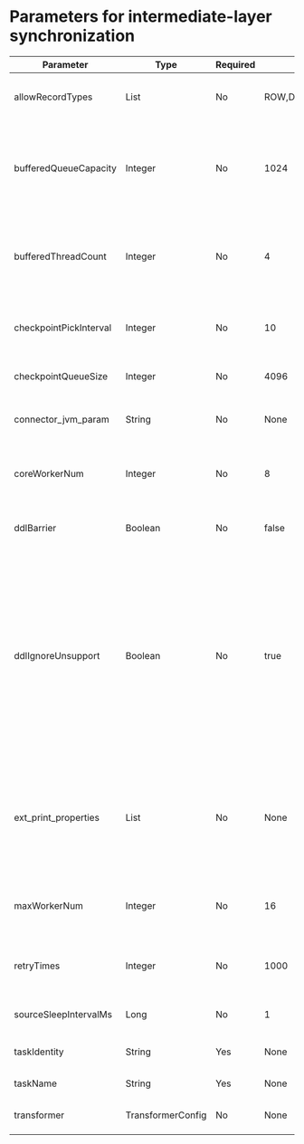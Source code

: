 # Parameters for intermediate-layer synchronization

|       Parameter        |       Type        | Required |               Default value                |                                                                                                  Description                                                                                                   |
|------------------------|-------------------|----------|--------------------------------------------|----------------------------------------------------------------------------------------------------------------------------------------------------------------------------------------------------------------|
| allowRecordTypes       | List              | No       | ROW,DELETE,UPDATE,INSERT,HEARTBEAT,REPLACE | The type of messages that can be synchronized.                                                                                                                                                                 |
| bufferedQueueCapacity  | Integer           | No       | 1024                                       | The size of the blocking queue for reading/writing the buffer that serves as the intermediate layer.                                                                                                           |
| bufferedThreadCount    | Integer           | No       | 4                                          | The size of the thread pool for reading/writing the buffer that serves as the intermediate layer.                                                                                                              |
| checkpointPickInterval | Integer           | No       | 10                                         | The interval for writing checkpoint files, in seconds.                                                                                                                                                         |
| checkpointQueueSize    | Integer           | No       | 4096                                       | The length of the checkpoint queue.                                                                                                                                                                            |
| connector_jvm_param    | String            | No       | None                                       | The Java Virtual Machine (JVM) parameter.                                                                                                                                                                      |
| coreWorkerNum          | Integer           | No       | 8                                          | The thread pool core size read/written by using the Java framework.                                                                                                                                            |
| ddlBarrier             | Boolean           | No       | false                                      | Specifies whether to enable the DDL barrier.                                                                                                                                                                   |
| ddlIgnoreUnsupport     | Boolean           | No       | true                                       | Specifies whether to filter out unsupported DDL statements. When the value is set to false, the DDL statements that cannot be processed or converted will be transparently transmitted to the source database. |
| ext_print_properties   | List              | No       | None                                       | The properties, which are separated with commas (,). If this parameter is specified, the corresponding metadata is output to the msg logs.                                                                     |
| maxWorkerNum           | Integer           | No       | 16                                         | The maximum number of read/write threads in the framework.                                                                                                                                                     |
| retryTimes             | Integer           | No       | 1000                                       | The number of retries allowed upon a message sending failure.                                                                                                                                                  |
| sourceSleepIntervalMs  | Long              | No       | 1                                          | The sleep interval, in milliseconds.                                                                                                                                                                           |
| taskIdentity           | String            | Yes      | None                                       | The logical identifier of the task.                                                                                                                                                                            |
| taskName               | String            | Yes      | None                                       | The name of the task.                                                                                                                                                                                          |
| transformer            | TransformerConfig | No       | None                                       | Specifies whether to use SqlTransformer.                                                                                                                                                                       |
